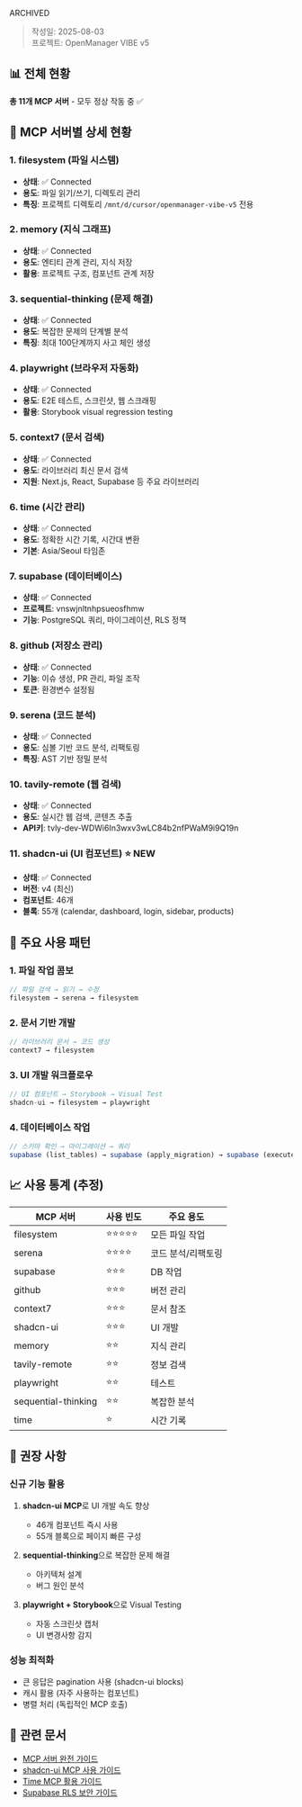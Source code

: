 ARCHIVED

> 작성일: 2025-08-03  
> 프로젝트: OpenManager VIBE v5

## 📊 전체 현황

**총 11개 MCP 서버** - 모두 정상 작동 중 ✅

## 🔧 MCP 서버별 상세 현황

### 1. filesystem (파일 시스템)

- **상태**: ✅ Connected
- **용도**: 파일 읽기/쓰기, 디렉토리 관리
- **특징**: 프로젝트 디렉토리 `/mnt/d/cursor/openmanager-vibe-v5` 전용

### 2. memory (지식 그래프)

- **상태**: ✅ Connected
- **용도**: 엔티티 관계 관리, 지식 저장
- **활용**: 프로젝트 구조, 컴포넌트 관계 저장

### 3. sequential-thinking (문제 해결)

- **상태**: ✅ Connected
- **용도**: 복잡한 문제의 단계별 분석
- **특징**: 최대 100단계까지 사고 체인 생성

### 4. playwright (브라우저 자동화)

- **상태**: ✅ Connected
- **용도**: E2E 테스트, 스크린샷, 웹 스크래핑
- **활용**: Storybook visual regression testing

### 5. context7 (문서 검색)

- **상태**: ✅ Connected
- **용도**: 라이브러리 최신 문서 검색
- **지원**: Next.js, React, Supabase 등 주요 라이브러리

### 6. time (시간 관리)

- **상태**: ✅ Connected
- **용도**: 정확한 시간 기록, 시간대 변환
- **기본**: Asia/Seoul 타임존

### 7. supabase (데이터베이스)

- **상태**: ✅ Connected
- **프로젝트**: vnswjnltnhpsueosfhmw
- **기능**: PostgreSQL 쿼리, 마이그레이션, RLS 정책

### 8. github (저장소 관리)

- **상태**: ✅ Connected
- **기능**: 이슈 생성, PR 관리, 파일 조작
- **토큰**: 환경변수 설정됨

### 9. serena (코드 분석)

- **상태**: ✅ Connected
- **용도**: 심볼 기반 코드 분석, 리팩토링
- **특징**: AST 기반 정밀 분석

### 10. tavily-remote (웹 검색)

- **상태**: ✅ Connected
- **용도**: 실시간 웹 검색, 콘텐츠 추출
- **API키**: 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

### 11. shadcn-ui (UI 컴포넌트) ⭐ NEW

- **상태**: ✅ Connected
- **버전**: v4 (최신)
- **컴포넌트**: 46개
- **블록**: 55개 (calendar, dashboard, login, sidebar, products)

## 🚀 주요 사용 패턴

### 1. 파일 작업 콤보

```typescript
// 파일 검색 → 읽기 → 수정
filesystem → serena → filesystem
```

### 2. 문서 기반 개발

```typescript
// 라이브러리 문서 → 코드 생성
context7 → filesystem
```

### 3. UI 개발 워크플로우

```typescript
// UI 컴포넌트 → Storybook → Visual Test
shadcn-ui → filesystem → playwright
```

### 4. 데이터베이스 작업

```typescript
// 스키마 확인 → 마이그레이션 → 쿼리
supabase (list_tables) → supabase (apply_migration) → supabase (execute_sql)
```

## 📈 사용 통계 (추정)

| MCP 서버            | 사용 빈도  | 주요 용도          |
| ------------------- | ---------- | ------------------ |
| filesystem          | ⭐⭐⭐⭐⭐ | 모든 파일 작업     |
| serena              | ⭐⭐⭐⭐   | 코드 분석/리팩토링 |
| supabase            | ⭐⭐⭐     | DB 작업            |
| github              | ⭐⭐⭐     | 버전 관리          |
| context7            | ⭐⭐⭐     | 문서 참조          |
| shadcn-ui           | ⭐⭐⭐     | UI 개발            |
| memory              | ⭐⭐       | 지식 관리          |
| tavily-remote       | ⭐⭐       | 정보 검색          |
| playwright          | ⭐⭐       | 테스트             |
| sequential-thinking | ⭐⭐       | 복잡한 분석        |
| time                | ⭐         | 시간 기록          |

## 🎯 권장 사항

### 신규 기능 활용

1. **shadcn-ui MCP**로 UI 개발 속도 향상
   - 46개 컴포넌트 즉시 사용
   - 55개 블록으로 페이지 빠른 구성

2. **sequential-thinking**으로 복잡한 문제 해결
   - 아키텍처 설계
   - 버그 원인 분석

3. **playwright + Storybook**으로 Visual Testing
   - 자동 스크린샷 캡처
   - UI 변경사항 감지

### 성능 최적화

- 큰 응답은 pagination 사용 (shadcn-ui blocks)
- 캐시 활용 (자주 사용하는 컴포넌트)
- 병렬 처리 (독립적인 MCP 호출)

## 📝 관련 문서

- [MCP 서버 완전 가이드](/docs/mcp-servers-complete-guide.md)
- [shadcn-ui MCP 사용 가이드](/docs/shadcn-ui-mcp-guide.md)
- [Time MCP 활용 가이드](/docs/time-mcp-usage-guide.md)
- [Supabase RLS 보안 가이드](/docs/supabase-rls-security-guide.md)
